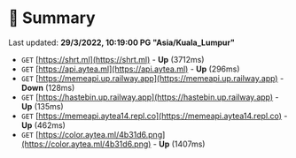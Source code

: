 # 📖 Summary
Last updated: **29/3/2022, 10:19:00 PG "Asia/Kuala_Lumpur"**

- `GET` [https://shrt.ml](https://shrt.ml) - **Up** (3712ms)
- `GET` [https://api.aytea.ml](https://api.aytea.ml) - **Up** (296ms)
- `GET` [https://memeapi.up.railway.app](https://memeapi.up.railway.app) - **Down** (128ms)
- `GET` [https://hastebin.up.railway.app](https://hastebin.up.railway.app) - **Up** (135ms)
- `GET` [https://memeapi.aytea14.repl.co](https://memeapi.aytea14.repl.co) - **Up** (462ms)
- `GET` [https://color.aytea.ml/4b31d6.png](https://color.aytea.ml/4b31d6.png) - **Up** (1407ms)
